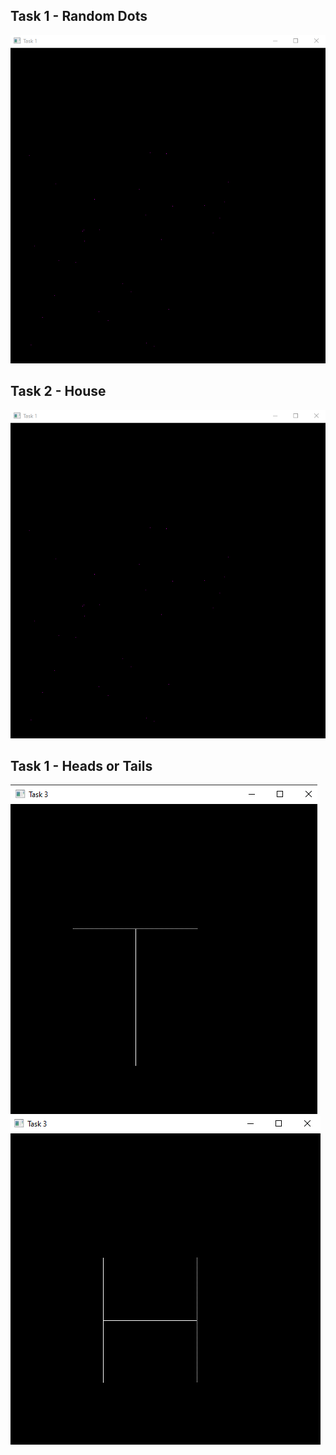 ## Task 1 - Random Dots

![task1](Lab1/task1.png)

## Task 2 - House

![task2](Lab1/task1.png)

## Task 1 - Heads or Tails

![task3a](Lab1/task3-a.png)
![task3b](Lab1/task3-b.png)
